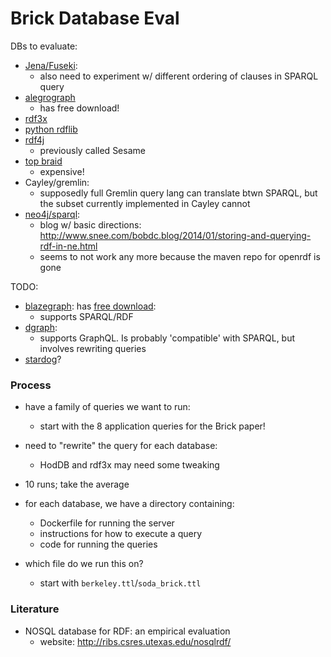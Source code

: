 # Brick Database Eval


DBs to evaluate:
- [Jena/Fuseki](https://jena.apache.org/documentation/serving_data/):
    - also need to experiment w/ different ordering of clauses in SPARQL query
- [alegrograph](http://franz.com/agraph/downloads/)
    - has free download!
- [rdf3x](https://github.com/gh-rdf3x/gh-rdf3x)
- [python rdflib](https://rdflib.readthedocs.io/en/stable/)
- [rdf4j](http://docs.rdf4j.org/rest-api/)
    - previously called Sesame
- [top braid](http://www.topquadrant.com/products/topbraid-live/)
    - expensive!
- Cayley/gremlin:
    - supposedly full Gremlin query lang can translate btwn SPARQL,
      but the subset currently implemented in Cayley cannot
- [neo4j/sparql](https://github.com/neo4j-contrib/sparql-plugin):
    - blog w/ basic directions: http://www.snee.com/bobdc.blog/2014/01/storing-and-querying-rdf-in-ne.html
    - seems to not work any more because the maven repo for openrdf is gone

TODO:
- [blazegraph](https://www.blazegraph.com/): has [free download](https://www.blazegraph.com/download/):
    - supports SPARQL/RDF
- [dgraph](https://github.com/dgraph-io/dgraph):
    - supports GraphQL. Is probably 'compatible' with SPARQL, but involves rewriting queries
- [stardog](http://stardog.com/)?

### Process

- have a family of queries we want to run:
    - start with the 8 application queries for the Brick paper!
- need to "rewrite" the query for each database:
    - HodDB and rdf3x may need some tweaking
- 10 runs; take the average

- for each database, we have a directory containing:
    - Dockerfile for running the server
    - instructions for how to execute a query
    - code for running the queries

- which file do we run this on?
    - start with `berkeley.ttl`/`soda_brick.ttl`

### Literature

- NOSQL database for RDF: an empirical evaluation
    - website: http://ribs.csres.utexas.edu/nosqlrdf/

